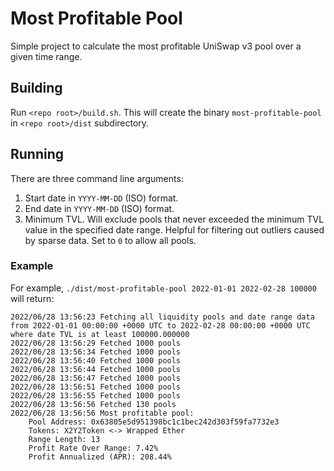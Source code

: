 # Most Profitable Pool
Simple project to calculate the most profitable UniSwap v3 pool over a given time range.

## Building
Run `<repo root>/build.sh`. This will create the binary `most-profitable-pool` in `<repo root>/dist` subdirectory.

## Running
There are three command line arguments:
1. Start date in `YYYY-MM-DD` (ISO) format.
2. End date in `YYYY-MM-DD` (ISO) format.
3. Minimum TVL. Will exclude pools that never exceeded the minimum TVL value in the specified date range. Helpful for filtering out outliers caused by sparse data. Set to `0` to allow all pools.

### Example
For example, `./dist/most-profitable-pool 2022-01-01 2022-02-28 100000` will return:
```
2022/06/28 13:56:23 Fetching all liquidity pools and date range data from 2022-01-01 00:00:00 +0000 UTC to 2022-02-28 00:00:00 +0000 UTC where date TVL is at least 100000.000000
2022/06/28 13:56:29 Fetched 1000 pools
2022/06/28 13:56:34 Fetched 1000 pools
2022/06/28 13:56:40 Fetched 1000 pools
2022/06/28 13:56:44 Fetched 1000 pools
2022/06/28 13:56:47 Fetched 1000 pools
2022/06/28 13:56:51 Fetched 1000 pools
2022/06/28 13:56:55 Fetched 1000 pools
2022/06/28 13:56:56 Fetched 130 pools
2022/06/28 13:56:56 Most profitable pool:
	Pool Address: 0x63805e5d951398bc1c1bec242d303f59fa7732e3
	Tokens: X2Y2Token <-> Wrapped Ether
	Range Length: 13
	Profit Rate Over Range: 7.42%
	Profit Annualized (APR): 208.44%
```